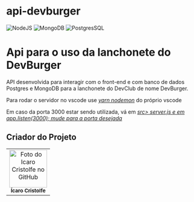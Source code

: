 # api-devburger

![NodeJS](https://img.shields.io/badge/Node.js-43853D?style=for-the-badge&logo=node.js&logoColor=white)
![MongoDB](https://img.shields.io/badge/MongoDB-4EA94B?style=for-the-badge&logo=mongodb&logoColor=white)
![PostgresSQL](https://img.shields.io/badge/PostgreSQL-316192?style=for-the-badge&logo=postgresql&logoColor=white)

<h1> Api para o uso da lanchonete do DevBurger </h1>

<p> API desenvolvida para interagir com o front-end e com banco de dados Postgres e MongoDB para a lanchonete do DevClub de nome DevBurger.</p>

<p> Para rodar o servidor no vscode use <i><u>yarn nodemon</u> </i> do próprio vscode</p>
<p> Em caso da porta 3000 estar sendo utilizada, vá em <i><u> src> server.js e em app.listen(3000); mude para a porta desejada</u> </i> </p> 

## Criador do Projeto
<table>
  <tr>
    <td align="center">
      <a href="#">
        <img src="https://avatars.githubusercontent.com/u/82662425?v=4" width="100px;" alt="Foto do Icaro Cristolfe no GitHub"/><br>
        <sub>
          <b>Ícaro Cristolfe</b>
        </sub>
      </a>
    </td>
  </tr>
</table>
